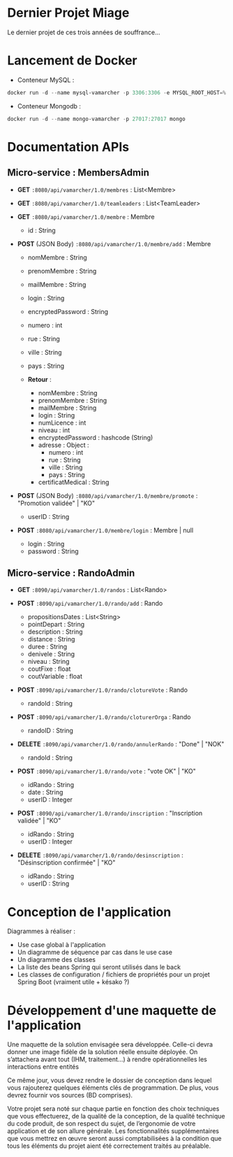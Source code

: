 # Dernier Projet Miage
Le dernier projet de ces trois années de souffrance...

# Lancement de Docker

- Conteneur MySQL : 
```powershell
docker run -d --name mysql-vamarcher -p 3306:3306 -e MYSQL_ROOT_HOST=% -e MYSQL_ROOT_PASSWORD=azerty -e MYSQL_DATABASE=vamacherusers -e MYSQL_USER=VaMarcher_admin -e MYSQL_PASSWORD=azerty mysql
```

- Conteneur Mongodb : 
```powershell
docker run -d --name mongo-vamarcher -p 27017:27017 mongo
```

# Documentation APIs
  
## Micro-service : MembersAdmin
- **GET** ```:8080/api/vamarcher/1.0/membres``` : List\<Membre\>

- **GET** ```:8080/api/vamarcher/1.0/teamleaders``` : List\<TeamLeader\>

- **GET** ```:8080/api/vamarcher/1.0/membre``` : Membre
  - id : String

- **POST** (JSON Body)  ```:8080/api/vamarcher/1.0/membre/add``` : Membre
  - nomMembre : String
  - prenomMembre : String
  - mailMembre : String
  - login : String
  - encryptedPassword : String
  - numero : int
  - rue : String
  - ville : String
  - pays : String
  
  - **Retour** : 
    - nomMembre : String
    - prenomMembre : String
    - mailMembre : String
    - login : String
    - numLicence : int
    - niveau : int
    - encryptedPassword : hashcode (String)
    - adresse : Object : 
      - numero : int
      - rue : String
      - ville : String
      - pays : String
    - certificatMedical : String
  
   
- **POST** (JSON Body) ```:8080/api/vamarcher/1.0/membre/promote``` : "Promotion validée" | "KO"
  - userID : String

- **POST** ```:8080/api/vamarcher/1.0/membre/login``` : Membre | null
  - login : String
  - password : String
  
## Micro-service : RandoAdmin
- **GET** ```:8090/api/vamarcher/1.0/randos``` : List\<Rando\>

- **POST** ```:8090/api/vamarcher/1.0/rando/add``` : Rando
  - propositionsDates : List\<String\>
  - pointDepart : String
  - description : String
  - distance : String
  - duree : String
  - denivele : String
  - niveau : String
  - coutFixe : float
  - coutVariable : float
  
- **POST** ```:8090/api/vamarcher/1.0/rando/clotureVote``` : Rando
  - randoId : String
  
- **POST** ```:8090/api/vamarcher/1.0/rando/cloturerOrga``` : Rando
  - randoID : String
  
- **DELETE** ```:8090/api/vamarcher/1.0/rando/annulerRando``` : "Done" | "NOK"
  - randoId : String

- **POST** ```:8090/api/vamarcher/1.0/rando/vote``` : "vote OK" | "KO"
  - idRando : String
  - date : String
  - userID : Integer
  
- **POST** ```:8090/api/vamarcher/1.0/rando/inscription``` : "Inscription validée" | "KO"
  - idRando : String
  - userID : Integer
  
- **DELETE** ```:8090/api/vamarcher/1.0/rando/desinscription``` : "Désinscription confirmée" | "KO"
  - idRando : String
  - userID : String

# Conception de l'application
Diagrammes à réaliser : 
- Use case global à l'application
- Un diagramme de séquence par cas dans le use case
- Un diagramme des classes
- La liste des beans Spring qui seront utilisés dans le back
- Les classes de configuration / fichiers de propriétés pour un projet Spring Boot (vraiment utile + késako ?)

# Développement d'une maquette de l'application
Une maquette de la solution envisagée sera développée.
Celle-ci devra donner une image fidèle de la solution réelle ensuite déployée. 
On s’attachera avant tout (IHM, traitement…) à rendre opérationnelles les interactions entre entités

Ce même jour, vous devez rendre le dossier de conception dans lequel vous rajouterez quelques éléments clés de programmation.
De plus, vous devrez fournir vos sources (BD comprises).  
 
Votre projet sera noté sur chaque partie en fonction des choix techniques que vous effectuerez, de la qualité de la conception, 
de la qualité technique du code produit, de son respect du sujet, de l’ergonomie de votre application et de son allure générale.
Les fonctionnalités supplémentaires que vous mettrez en œuvre seront aussi comptabilisées à la condition que tous les éléments 
du projet aient été correctement traités au préalable. 
